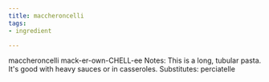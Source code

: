 ```yaml
---
title: maccheroncelli
tags:
- ingredient

---
```

maccheroncelli mack-er-own-CHELL-ee Notes: This is a long, tubular pasta. It's good with heavy sauces or in casseroles. Substitutes: perciatelle
